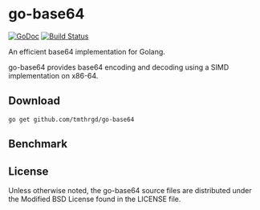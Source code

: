 # go-base64

[![GoDoc](https://godoc.org/github.com/tmthrgd/go-base64?status.svg)](https://godoc.org/github.com/tmthrgd/go-base64)
[![Build Status](https://travis-ci.org/tmthrgd/go-base64.svg?branch=master)](https://travis-ci.org/tmthrgd/go-base64)

An efficient base64 implementation for Golang.

go-base64 provides base64 encoding and decoding using a SIMD implementation on x86-64.

## Download

```
go get github.com/tmthrgd/go-base64
```

## Benchmark



## License

Unless otherwise noted, the go-base64 source files are distributed under the Modified BSD License
found in the LICENSE file.
